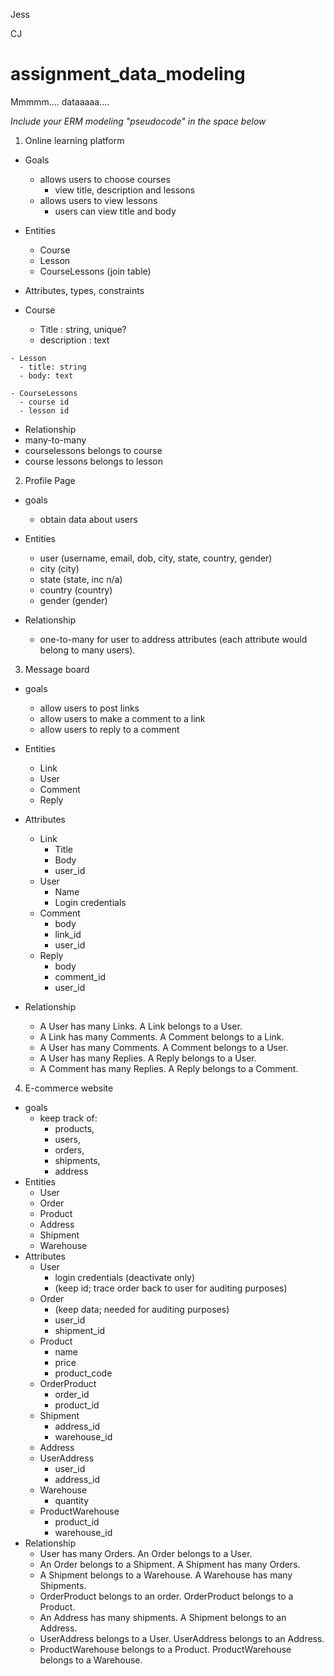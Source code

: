 Jess

CJ

# assignment_data_modeling
Mmmmm.... dataaaaa....

*Include your ERM modeling "pseudocode" in the space below*


1. Online learning platform
  - Goals
      - allows users to choose courses
        - view title, description and lessons
      - allows users to view lessons
        - users can view title and body

  - Entities
    - Course
    - Lesson
    - CourseLessons (join table)

  - Attributes, types, constraints
   - Course
      - Title : string, unique?
      - description : text

    - Lesson
      - title: string
      - body: text

    - CourseLessons
      - course id
      - lesson id

  - Relationship
   - many-to-many
   - courselessons belongs to course
   - course lessons belongs to lesson

2. Profile Page 
  - goals
    - obtain data about users

  - Entities
    - user (username, email, dob, city, state, country, gender)
    - city (city)
    - state (state, inc n/a)
    - country (country)
    - gender (gender)

  - Relationship
    - one-to-many for user to address attributes (each attribute would belong to many users).

3. Message board
  - goals
    - allow users to post links
    - allow users to make a comment to a link
    - allow users to reply to a comment

  - Entities
    - Link
    - User
    - Comment
    - Reply

  - Attributes
    - Link
      - Title
      - Body
      - user_id
    - User
      - Name
      - Login credentials
    - Comment
      - body
      - link_id
      - user_id
    - Reply
      - body
      - comment_id
      - user_id
  
  - Relationship
    - A User has many Links. A Link belongs to a User.
    - A Link has many Comments. A Comment belongs to a Link.
    - A User has many Comments. A Comment belongs to a User.
    - A User has many Replies. A Reply belongs to a User.
    - A Comment has many Replies. A Reply belongs to a Comment.

4. E-commerce website
  - goals
    - keep track of: 
      - products, 
      - users,
      - orders, 
      - shipments,
      - address
  - Entities
    - User
    - Order
    - Product
    - Address
    - Shipment
    - Warehouse
  - Attributes
    - User
      - login credentials (deactivate only)
      - (keep id;
         trace order back to user for auditing purposes)
    - Order
      - (keep data; needed for auditing purposes)
      - user_id
      - shipment_id
    - Product
      - name
      - price
      - product_code
    - OrderProduct
      - order_id
      - product_id
    - Shipment
      - address_id
      - warehouse_id
    - Address
    - UserAddress
      - user_id
      - address_id
    - Warehouse
      - quantity
    - ProductWarehouse
      - product_id
      - warehouse_id
  - Relationship
    - User has many Orders. An Order belongs to a User.
    - An Order belongs to a Shipment. A Shipment has many Orders.
    - A Shipment belongs to a Warehouse. A Warehouse has many Shipments.
    - OrderProduct belongs to an order. OrderProduct belongs to a Product.
    - An Address has many shipments. A Shipment belongs to an Address.
    - UserAddress belongs to a User. UserAddress belongs to an Address.
    - ProductWarehouse belongs to a Product. ProductWarehouse belongs to a Warehouse.
